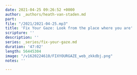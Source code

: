 ```yaml
---
date: 2021-04-25 09:26:52 +0000
author: _authors/heath-van-staden.md
part: 
file: "/2021/2021-04-25.mp3"
title: 'Fix Your Gaze: Look from the place where you are'
scripture: ''
description: ''
series: _series/fix-your-gaze.md
duration: '47:02'
length: 56445304
image: "/v1620224610/FIXYOURGAZE_web_zkkdbj.png"
notes: ''

---
```

